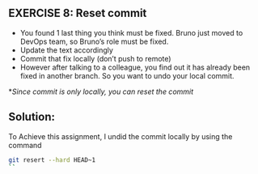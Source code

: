 ## EXERCISE 8: Reset commit

- You found 1 last thing you think must be fixed. Bruno just moved to DevOps team, so Bruno’s role must
be fixed.
- Update the text accordingly
- Commit that fix locally (don’t push to remote)
- However after talking to a colleague, you find out it has already been fixed in another branch. So you
want to undo your local commit.

**Since commit is only locally, you can reset the commit*


## Solution:

To Achieve this assignment, I undid the commit locally by using the command

```bash
git resert --hard HEAD~1
``